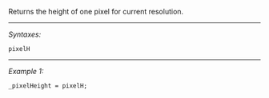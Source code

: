 Returns the height of one pixel for current resolution.


---
*Syntaxes:*

`pixelH`

---
*Example 1:*

```sqf
_pixelHeight = pixelH;
```